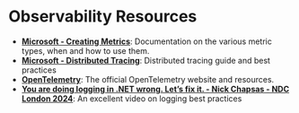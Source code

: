 # Observability Resources

- **[Microsoft - Creating Metrics](https://learn.microsoft.com/en-us/dotnet/core/diagnostics/metrics-instrumentation)**: Documentation on the various metric types, when and how to use them.
- **[Microsoft - Distributed Tracing](https://learn.microsoft.com/en-us/dotnet/core/diagnostics/distributed-tracing-instrumentation-walkthroughs)**: Distributed tracing guide and best practices
- **[OpenTelemetry](https://opentelemetry.io/)**: The official OpenTelemetry website and resources.
- **[You are doing logging in .NET wrong. Let’s fix it. - Nick Chapsas - NDC London 2024](https://www.youtube.com/watch?v=d1ODcHi5AI4)**: An excellent video on logging best practices
